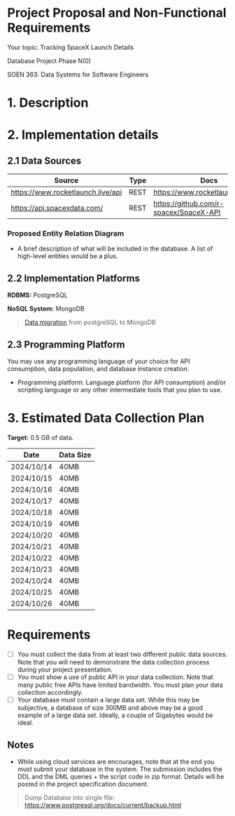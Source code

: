 # Project Proposal and Non-Functional Requirements
Your topic: Tracking SpaceX Launch Details

Database Project Phase N(0)

SOEN 363: Data Systems for Software Engineers

# 1. Description 

 

# 2. Implementation details 

## 2.1 Data Sources

| Source                            | Type | Docs                                   |
| --------------------------------- | ---- | -------------------------------------- |
| https://www.rocketlaunch.live/api | REST | https://www.rocketlaunch.live/api      |
| https://api.spacexdata.com/       | REST | https://github.com/r-spacex/SpaceX-API |

### Proposed Entity Relation Diagram

- A brief description of what will be included in the database. A list of high-level entities would be a plus.
## 2.2 Implementation Platforms

**RDBMS:** PostgreSQL

**NoSQL System:** MongoDB

> [Data migration](https://www.mongodb.com/resources/compare/mongodb-postgresql/dsl-migrating-postgres-to-mongodb) from postgreSQL to MongoDB 

## 2.3 Programming Platform 

You may use any programming language of your choice for API consumption, data population, and database instance creation.
- Programming platform: Language platform (for API consumption) and/or scripting language or any other intermediate tools that you plan to use.


# 3. Estimated Data Collection Plan  

**Target:** 0.5 GB of data.

| Date       | Data Size |
| ---------- | --------- |
| 2024/10/14 | 40MB      |
| 2024/10/15 | 40MB      |
| 2024/10/16 | 40MB      |
| 2024/10/17 | 40MB      |
| 2024/10/18 | 40MB      |
| 2024/10/19 | 40MB      |
| 2024/10/20 | 40MB      |
| 2024/10/21 | 40MB      |
| 2024/10/22 | 40MB      |
| 2024/10/23 | 40MB      |
| 2024/10/24 | 40MB      |
| 2024/10/25 | 40MB      |
| 2024/10/26 | 40MB      |


# Requirements

- [ ] You must collect the data from at least two different public data sources. Note that you will need to demonstrate the data collection process during your project presentation.
- [ ] You must show a use of public API in your data collection. Note that many public free APIs have limited bandwidth. You must plan your data collection accordingly.
- [ ] Your database must contain a large data set. While this may be subjective, a database of size 300MB and above may be a good example of a large data set. Ideally, a couple of Gigabytes would be ideal.

## Notes

- While using cloud services are encourages, note that at the end you must submit your database in the system. The submission includes the DDL and the DML queries + the script code in zip format. Details will be posted in the project specification document.
> Dump Database into single file: https://www.postgresql.org/docs/current/backup.html
